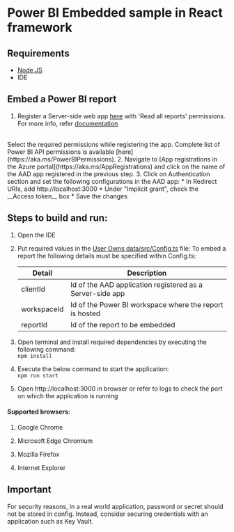 # Power BI Embedded sample in React framework

## Requirements
* [Node JS](https://nodejs.org/en/download/)
* IDE
	
## Embed a Power BI report
1. Register a Server-side web app [here](https://aka.ms/embedsetup/userownsdata) with 'Read all reports' permissions. For more info, refer [documentation](https://aka.ms/RegisterPowerBIApp)
<br>
Select the required permissions while registering the app. Complete list of Power BI API permissions is available [here](https://aka.ms/PowerBIPermissions).
2. Navigate to  [App registrations in the Azure portal](https://aka.ms/AppRegistrations) and click on the name of the AAD app registered in the previous step.
3. Click on Authentication section and set the following configurations in the AAD app:
    * In Redirect URIs, add http://localhost:3000 
    * Under "Implicit grant", check the __Access token__ box  
    * Save the changes



## Steps to build and run:

1. Open the IDE

2. Put required values in the [User Owns data/src/Config.ts](User%20Owns%20data\src\Config.ts) file:
To embed a report the following details must be specified within Config.ts:

    | Detail       | Description                                                                 |
    |--------------|-----------------------------------------------------------------------------|
    | clientId     | Id of the AAD application registered as a Server-side app                   |
    | workspaceId  | Id of the Power BI workspace where the report is hosted  |
    | reportId     | Id of the report to be embedded                                             |

3. Open terminal and install required dependencies by executing the following command:<br>
   `npm install`

4. Execute the below command to start the application:<br>
   `npm run start`

5. Open http://localhost:3000 in browser or refer to logs to check the port on which the application is running

#### Supported browsers:

1. Google Chrome
   
2. Microsoft Edge Chromium

3. Mozilla Firefox

4. Internet Explorer

## Important

For security reasons, in a real world application, password or secret should not be stored in config. Instead, consider securing credentials with an application such as Key Vault.